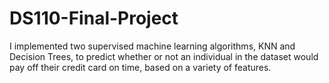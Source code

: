# DS110-Final-Project
I implemented two supervised machine learning algorithms, KNN and Decision Trees, to predict whether or not an individual in the dataset would pay off their credit card on time, based on a variety of features. 

